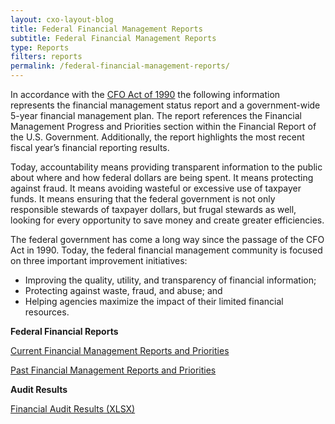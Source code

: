 ```yaml
---
layout: cxo-layout-blog
title: Federal Financial Management Reports
subtitle: Federal Financial Management Reports
type: Reports
filters: reports
permalink: /federal-financial-management-reports/
---
```


<p><span style="font-weight: 400;">In accordance with the </span><a href="https://www.gpo.gov/fdsys/pkg/STATUTE-104/pdf/STATUTE-104-Pg2838.pdf"><span style="font-weight: 400;">CFO Act of 1990</span></a><span style="font-weight: 400;"> the following information represents the financial management status report and a government-wide 5-year financial management plan. The report references the </span><span style="font-weight: 400;">Financial Management Progress and Priorities</span><span style="font-weight: 400;"> section within the Financial Report of the U.S. Government. Additionally, the report highlights the most recent fiscal year&rsquo;s </span><span style="font-weight: 400;">financial reporting results</span><span style="font-weight: 400;">.</span></p>

<p><span style="font-weight: 400;">Today, accountability means providing transparent information to the public about where and how federal dollars are being spent. It means protecting against fraud. It means avoiding wasteful or excessive use of taxpayer funds. It means ensuring that the federal government is not only responsible stewards of taxpayer dollars, but frugal stewards as well, looking for every opportunity to save money and create greater efficiencies. </span></p>

<p><span style="font-weight: 400;">The federal government has come a long way since the passage of the CFO Act in 1990. Today, the federal financial management community is focused on three important improvement initiatives:</span></p>

<ul>
<li style="font-weight: 400;"><span style="font-weight: 400;">Improving the quality, utility, and transparency of financial information;</span></li>
<li style="font-weight: 400;"><span style="font-weight: 400;">Protecting against waste, fraud, and abuse; and</span></li>
<li style="font-weight: 400;"><span style="font-weight: 400;">Helping agencies maximize the impact of their limited financial resources.</span></li>
</ul>

<section class="grid-row">
<div class="desktop:grid-col-6 grid-col-12">
<p class="font-sans-lg"><strong>Federal Financial Reports</strong></p>
<span><a class="display-flex usa-button usa-button--outline padding-2 margin-bottom-2" href="https://fiscal.treasury.gov/reports-statements/financial-report/">Current Financial Management Reports and Priorities</a></span>

<span><a class="display-flex usa-button usa-button--outline padding-2 margin-bottom-2" href="https://fiscal.treasury.gov/reports-statements/financial-report/previous-reports.html">Past Financial Management Reports and Priorities</a></span>
</div>
<div class="desktop:grid-col-5 desktop:grid-offset-1 grid-col-12">
<p class="font-sans-lg"><strong>Audit Results</strong></p>
<span><a class="display-flex usa-button usa-button--outline padding-2 margin-bottom-2" href="{{site.baseurl}}/assets/files/afr-status-reports.xlsx">Financial Audit Results (XLSX)</a></span>

</div>
</section>